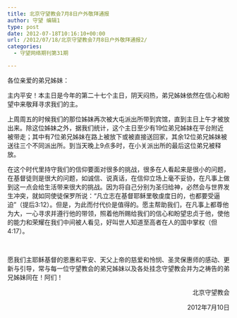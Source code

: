 ```yaml
---
title: 北京守望教会7月8日户外敬拜通报
author: 守望 编辑1
type: post
date: 2012-07-18T10:16:10+00:00
url: /2012/07/18/北京守望教会7月8日户外敬拜通报2/
categories:
  - 守望网络期刊第31期

---
```

<!--more-->各位亲爱的弟兄姊妹：

主内平安！本主日是今年的第二十七个主日，阴天闷热，弟兄姊妹依然在信心和盼望中来敬拜寻求我们的主。

上周周五的时候我们的那位姊妹再次被大屯派出所带到宾馆，直到主日上午才被放出来。除这位姊妹之外，据我们统计，这个主日至少有19位弟兄姊妹在平台附近被带走；其中有7位弟兄姊妹在路上被放下或被直接送回家，其余12位弟兄姊妹被送往三个不同派出所。到当天晚上9点多时，在小关派出所的最后这位弟兄被释放。

在这个时代里持守我们的信仰要面对很多的挑战，很多在人看起来是很小的问题，在基督徒则是很大的问题，如诚信、说真话，在信仰立场上毫不妥协，在凡事上做到这一点会给生活带来很大的挑战。因为将自己分别为圣归给神，必然会与世界发生冲突，就如同使徒保罗所说：“凡立志在基督耶稣里敬虔度日的，也都要受逼迫”（提后3:12）。但是，为此而付代价是值得的。愿主帮助我们，在凡事上都尊他为大，一心寻求并遵行他的带领，照着他所赐给我们的信心和盼望忠贞于他，使他的能力和荣耀在我们中间被人看见，好叫世人知道至高者在人的国中掌权（但4:17）。

&nbsp;

愿我们主耶稣基督的恩惠和平安、天父上帝的慈爱和怜悯、圣灵保惠师的感动、更新与引导，常与每一位守望教会的弟兄姊妹以及各处挂念守望教会并为之祷告的弟兄姊妹同在！阿们！

<p style="text-align: right;">
                        北京守望教会
</p>

<p style="text-align: right;">
                             2012年7月10日
</p>

&nbsp;